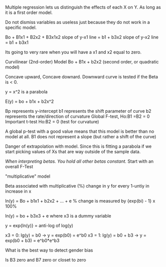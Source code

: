 Multiple regression lets us distinguish the effects of each X on Y.  As long as it is a first order model.

Do not dismiss variables as useless just because they do not work in a specific model.

Bo + B1x1 + B2x2 + B3x1x2
slope of y-x1 line = b1 + b3x2
slope of y-x2 line = b1 + b3x1

Its going to very rare when you will have a x1 and x2 equal to zero.

Curvilinear (2nd-order) Model
Bo + B1x + b2x2 (second order, or quadratic model)

Concave upward, Concave downard.
Downward curve is tested if the Beta is < 0.

y = x^2 is a parabola

E(y) = bo + b1x + b2x^2

Bp represents y-intercept
b1 represents the shift parameter of curve
b2 represents the rate/direction of curvature
Global F-test, Ho:B1  =B2 = 0
Important t-test Ho:B2 = 0 (test for curvature)

A global p-test with a good value means that this model is better than no model at all.
B1 does not represent a slope (but rather a shift of the curve)

Danger of extrapolation with model.
Since this is fitting a parabola if we start picking values of Xs that are way outside of the sample data.

*When interpreting betas.  You hold all other betas constant.*
Start with an overall F-Test

"multiplicative" model

Beta associated with multiplicative (%) change in y for every 1-untiy in increase in x

ln(y) = Bo + b1x1 + b2x2 + ... + e
% change is measured by {exp(bi) - 1} x 100%

ln(y) = bo + b3x3 + e
where x3 is a dummy variable

y = exp{ln(y)} = anti-log of log(y)

x3 = 0: lg(y) = b0      -> y = exp(b0)      = e^b0
x3 = 1: lg(y) = b0 + b3 -> y = exp(b0 + b3) = e^b0*e^b3

What is the best way to detect gender bias

Is B3 zero and B7 zero or closet to zero
